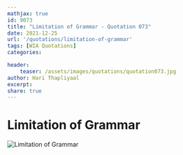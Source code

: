 ```yaml
---
mathjax: true
id: 9073
title: "Limitation of Grammar - Quotation 073"
date: 2021-12-25
url: '/quotations/limitation-of-grammar'
tags: [WIA Quotations] 
categories: 

header:
    teaser: /assets/images/quotations/quotation073.jpg
author: Hari Thapliyaal 
excerpt:
share: true 
---
```


# Limitation of Grammar

![Limitation of Grammar](/assets/images/quotations/quotation073.jpg)
